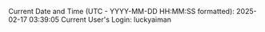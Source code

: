 Current Date and Time (UTC - YYYY-MM-DD HH:MM:SS formatted): 2025-02-17 03:39:05
Current User's Login: luckyaiman
